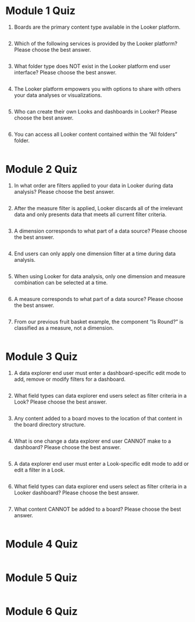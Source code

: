 # Module 1 Quiz

1. Boards are the primary content type available in the Looker platform. 
```bash

```

2. Which of the following services is provided by the Looker platform? Please choose the best answer.
```bash

```

3. What folder type does NOT exist in the Looker platform end user interface? Please choose the best answer.
```bash

```

4. The Looker platform empowers you with options to share with others your data analyses or visualizations.
```bash

```

5. Who can create their own Looks and dashboards in Looker? Please choose the best answer.
```bash

```

6. You can access all Looker content contained within the “All folders” folder.
```bash

```

# Module 2 Quiz

1. In what order are filters applied to your data in Looker during data analysis? Please choose the best answer.
```bash

```

2. After the measure filter is applied, Looker discards all of the irrelevant data and only presents data that meets all current filter criteria.
```bash

```

3. A dimension corresponds to what part of a data source? Please choose the best answer.
```bash

```

4. End users can only apply one dimension filter at a time during data analysis.
```bash

```

5. When using Looker for data analysis, only one dimension and measure combination can be selected at a time.
```bash

```

6. A measure corresponds to what part of a data source? Please choose the best answer.
```bash

```

7. From our previous fruit basket example, the component “Is Round?” is classified as a measure, not a dimension.
```bash

```

# Module 3 Quiz

1. A data explorer end user must enter a dashboard-specific edit mode to add, remove or modify filters for a dashboard.
```bash

```

2. What field types can data explorer end users select as filter criteria in a Look? Please choose the best answer.
```bash

```

3. Any content added to a board moves to the location of that content in the board directory structure.
```bash

```

4. What is one change a data explorer end user CANNOT make to a dashboard? Please choose the best answer.
```bash

```

5. A data explorer end user must enter a Look-specific edit mode to add or edit a filter in a Look.
```bash

```

6. What field types can data explorer end users select as filter criteria in a Looker dashboard? Please choose the best answer.
```bash

```

7. What content CANNOT be added to a board? Please choose the best answer.
```bash

```

# Module 4 Quiz
```bash

```
# Module 5 Quiz
```bash

```
# Module 6 Quiz
```bash

```